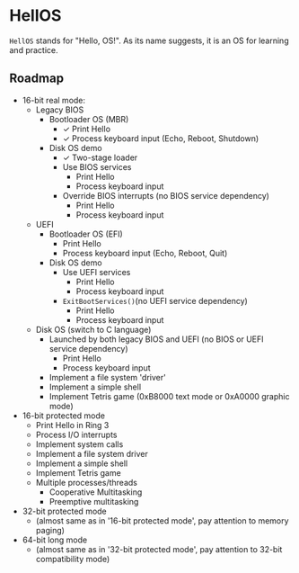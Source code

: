 # HellOS

`HellOS` stands for "Hello, OS!". As its name suggests, it is an OS for learning and practice.

## Roadmap

* 16-bit real mode:
    * Legacy BIOS
        * Bootloader OS (MBR)
            * ✓ Print Hello 
            * ✓ Process keyboard input (Echo, Reboot, Shutdown)
        * Disk OS demo
            * ✓ Two-stage loader
            * Use BIOS services
                * Print Hello
                * Process keyboard input
            * Override BIOS interrupts (no BIOS service dependency)
                * Print Hello
                * Process keyboard input
    * UEFI
        * Bootloader OS (EFI)
            * Print Hello
            * Process keyboard input (Echo, Reboot, Quit)
        * Disk OS demo
            * Use UEFI services
                * Print Hello
                * Process keyboard input
            * `ExitBootServices()`(no UEFI service dependency)
                * Print Hello
                * Process keyboard input
    * Disk OS (switch to C language)
        * Launched by both legacy BIOS and UEFI (no BIOS or UEFI service dependency)
            * Print Hello
            * Process keyboard input
        * Implement a file system 'driver'
        * Implement a simple shell
        * Implement Tetris game (0xB8000 text mode or 0xA0000 graphic mode)
* 16-bit protected mode
    * Print Hello in Ring 3
    * Process I/O interrupts
    * Implement system calls
    * Implement a file system driver
    * Implement a simple shell
    * Implement Tetris game
    * Multiple processes/threads
        * Cooperative Multitasking
        * Preemptive multitasking
* 32-bit protected mode
    * (almost same as in '16-bit protected mode', pay attention to memory paging)
* 64-bit long mode
    * (almost same as in '32-bit protected mode', pay attention to 32-bit compatibility mode)

